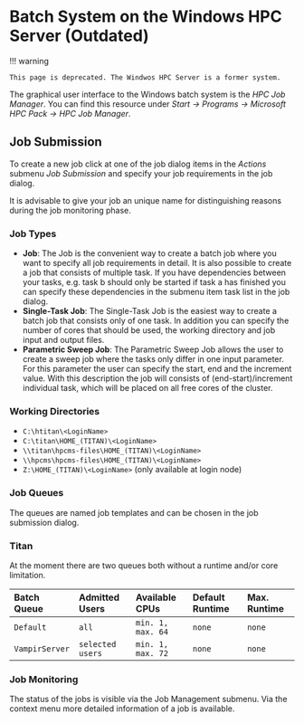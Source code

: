 # Batch System on the Windows HPC Server (Outdated)

!!! warning

    This page is deprecated. The Windwos HPC Server is a former system.

The graphical user interface to the Windows batch system is the *HPC Job Manager*. You can find this
resource under *Start -> Programs -> Microsoft HPC Pack -> HPC Job Manager*.

## Job Submission

To create a new job click at one of the job dialog items in the *Actions* submenu *Job Submission*
and specify your job requirements in the job dialog.

It is advisable to give your job an unique name for distinguishing
reasons during the job monitoring phase.

### Job Types

- **Job**: The Job is the convenient way to create a batch job where
  you want to specify all job requirements in detail. It is also
  possible to create a job that consists of multiple task. If you have
  dependencies between your tasks, e.g. task b should only be started
  if task a has finished you can specify these dependencies in the
  submenu item task list in the job dialog.
- **Single-Task Job**: The Single-Task Job is the easiest way to
  create a batch job that consists only of one task. In addition you
  can specify the number of cores that should be used, the working
  directory and job input and output files.
- **Parametric Sweep Job**: The Parametric Sweep Job allows the user
  to create a sweep job where the tasks only differ in one input
  parameter. For this parameter the user can specify the start, end
  and the increment value. With this description the job will consists
  of (end-start)/increment individual task, which will be placed on
  all free cores of the cluster.

### Working Directories

- `C:\htitan\<LoginName>`
- `C:\titan\HOME_(TITAN)\<LoginName>`
- `\\titan\hpcms-files\HOME_(TITAN)\<LoginName>`
- `\\hpcms\hpcms-files\HOME_(TITAN)\<LoginName>`
- `Z:\HOME_(TITAN)\<LoginName>` (only available at login node)

### Job Queues

The queues are named job templates and can be chosen in the job submission dialog.

### Titan

At the moment there are two queues both without a runtime and/or core limitation.

| Batch Queue    | Admitted Users   | Available CPUs    | Default Runtime | Max. Runtime |
|:---------------|:-----------------|:------------------|:----------------|:-------------|
| `Default`      | `all`            | `min. 1, max. 64` | `none`          | `none`       |
| `VampirServer` | `selected users` | `min. 1, max. 72` | `none`          | `none`       |

### Job Monitoring

The status of the jobs is visible via the Job Management submenu. Via the context menu more detailed
information of a job is available.
